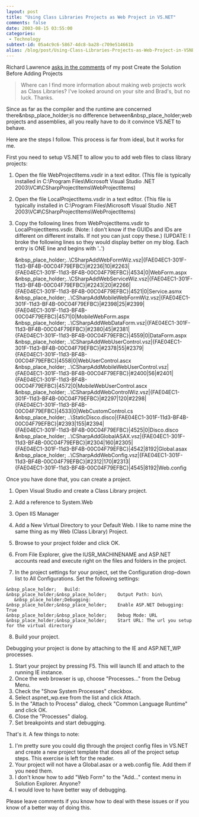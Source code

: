 ```yaml
---
layout: post
title: "Using Class Libraries Projects as Web Project in VS.NET"
comments: false
date: 2003-08-15 03:55:00
categories:
 - Technology
subtext-id: 05a4c9c6-5867-4dc8-ba28-c709e514661b
alias: /blog/post/Using-Class-Libraries-Projects-as-Web-Project-in-VSNET.aspx
---
```



Richard Lawrence [asks in the comments](http://www.peterprovost.org/weblog/CommentView.aspx?guid=7B14AFAF-FDB8-4866-AA7A-F36FBC19597E) of my post Create the Solution Before Adding Projects

> Where can I find more information about making web projects work as Class Libraries? I've looked around on your site and Brad's, but no luck. Thanks.

Since as far as the compiler and the runtime are concerned there&nbsp_place_holder;is no difference between&nbsp_place_holder;web projects and assemblies, all you really have to do it convince VS.NET to behave. 

Here are the steps I follow. This process is far from ideal, but it works for me.

First you need to setup VS.NET to allow you to add web files to class library projects:

  1. Open the file WebProjectItems.vsdir in a text editor. (This file is typically installed in C:\Program Files\Microsoft Visual Studio .NET 2003\VC#\CSharpProjectItems\WebProjectItems)

  2. Open the file LocalProjectItems.vsdir in a text editor. (This file is typically installed in C:\Program Files\Microsoft Visual Studio .NET 2003\VC#\CSharpProjectItems\WebProjectItems)

  3. Copy the following lines from WebProjectItems.vsdir to LocalProjectItems.vsdir. (Note: I don't know if the GUIDs and IDs are different on different installs. If not you can just copy these.) (UPDATE: I broke the following lines so they would display better on my blog. Each entry is ONE line and begins with '..')
    
        &nbsp_place_holder;..\CSharpAddWebFormWiz.vsz|{FAE04EC1-301F-11d3-BF4B-00C04F79EFBC}|#2236|10|#2263|  
              {FAE04EC1-301F-11d3-BF4B-00C04F79EFBC}|4534|0|WebForm.aspx  
        &nbsp_place_holder;..\CSharpAddWebServiceWiz.vsz|{FAE04EC1-301F-11d3-BF4B-00C04F79EFBC}|#2243|20|#2266|  
              {FAE04EC1-301F-11d3-BF4B-00C04F79EFBC}|4521|0|Service.asmx  
    &nbsp_place_holder;    ..\CSharpAddMobileWebFormWiz.vsz|{FAE04EC1-301F-11d3-BF4B-00C04F79EFBC}|#2398|25|#2399|  
              {FAE04EC1-301F-11d3-BF4B-00C04F79EFBC}|4571|0|MobileWebForm.aspx  
    &nbsp_place_holder;    ..\CSharpAddWebDataForm.vsz|{FAE04EC1-301F-11d3-BF4B-00C04F79EFBC}|#2380|45|#2381|  
              {FAE04EC1-301F-11d3-BF4B-00C04F79EFBC}|4559|0|DataForm.aspx  
    &nbsp_place_holder;    ..\CSharpAddWebUserControl.vsz|{FAE04EC1-301F-11d3-BF4B-00C04F79EFBC}|#2378|55|#2379|  
              {FAE04EC1-301F-11d3-BF4B-00C04F79EFBC}|4558|0|WebUserControl.ascx  
    &nbsp_place_holder;    ..\CSharpAddMobileWebUserControl.vsz|{FAE04EC1-301F-11d3-BF4B-00C04F79EFBC}|#2400|56|#2401|  
              {FAE04EC1-301F-11d3-BF4B-00C04F79EFBC}|4572|0|MobileWebUserControl.ascx  
    &nbsp_place_holder;    ..\CSharpAddWebControlWiz.vsz|{FAE04EC1-301F-11d3-BF4B-00C04F79EFBC}|#2297|120|#2298|  
              {FAE04EC1-301F-11d3-BF4B-00C04F79EFBC}|4533|0|WebCustomControl.cs  
    &nbsp_place_holder;    ..\StaticDisco.disco|{FAE04EC1-301F-11d3-BF4B-00C04F79EFBC}|#2393|155|#2394|  
              {FAE04EC1-301F-11d3-BF4B-00C04F79EFBC}|4525|0|Disco.disco  
    &nbsp_place_holder;    ..\CSharpAddGlobalASAX.vsz|{FAE04EC1-301F-11d3-BF4B-00C04F79EFBC}|#2304|160|#2305|  
              {FAE04EC1-301F-11d3-BF4B-00C04F79EFBC}|4542|8192|Global.asax  
    &nbsp_place_holder;    ..\CSharpAddWebConfig.vsz|{FAE04EC1-301F-11d3-BF4B-00C04F79EFBC}|#2312|170|#2313|  
              {FAE04EC1-301F-11d3-BF4B-00C04F79EFBC}|4545|8192|Web.config

Once you have done that, you can create a project.

  1. Open Visual Studio and create a Class Library project.

  2. Add a reference to System.Web

  3. Open IIS Manager

  4. Add a New Virtual Directory to your Default Web. I like to name mine the same thing as my Web (Class Library) Project.

  5. Browse to your project folder and click OK.

  6. From File Explorer, give the IUSR_MACHINENAME and ASP.NET accounts read and execute right on the files and folders in the project.

  7. In the project settings for your project, set the Configuration drop-down list to All Configurations. Set the following settings:
    
    &nbsp_place_holder;   Build:  
    &nbsp_place_holder;&nbsp_place_holder;    Output Path: bin\  
       &nbsp_place_holder;Debugging:  
    &nbsp_place_holder;&nbsp_place_holder;    Enable ASP.NET Debugging: True  
    &nbsp_place_holder;&nbsp_place_holder;    Debug Mode: URL  
    &nbsp_place_holder;&nbsp_place_holder;    Start URL: The url you setup for the virtual directory

  8. Build your project.

Debugging your project is done by attaching to the IE and ASP.NET_WP processes.

  1. Start your project by pressing F5. This will launch IE and attach to the running IE instance. 
  2. Once the web browser is up, choose "Processes..." from the Debug Menu. 
  3. Check the "Show System Processes" checkbox. 
  4. Select aspnet_wp.exe from the list and click Attach. 
  5. In the "Attach to Process" dialog, check "Common Language Runtime" and click OK. 
  6. Close the "Processes" dialog. 
  7. Set breakpoints and start debugging.

That's it. A few things to note:

  1. I'm pretty sure you could dig through the project config files in VS.NET and create a new project template that does all of the project setup steps. This exercise is left for the reader. 
  2. Your project will not have a Global.asax or a web.config file. Add them if you need them. 
  3. I don't know how to add "Web Form" to the "Add..." context menu in Solution Explorer. Anyone? 
  4. I would love to have better way of debugging.

Please leave comments if you know how to deal with these issues or if you know of a better way of doing this.
